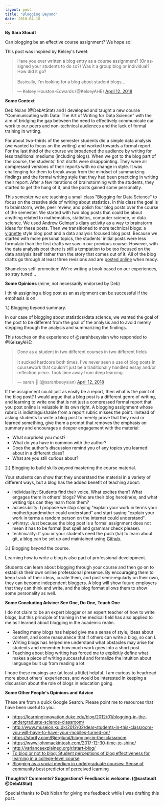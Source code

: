 ```yaml
---
layout: post
title: "Blogging Beyond"
date: 2018-04-18
---
```


**By Sara Stoudt**

Can blogging be an effective course assignment? We hope so!

This post was inspired by Kelsey's tweet:

<blockquote class="twitter-tweet" data-lang="en"><p lang="en" dir="ltr">Have you ever written a blog entry as a course assignment? (Or assigned your students to do so?) Was it a group blog or individual? How did it go?<br><br>Basically, I&#39;m looking for a blog about student blogs...</p>&mdash; Kelsey Houston-Edwards (@KelseyAHE) <a href="https://twitter.com/KelseyAHE/status/984435956634849280?ref_src=twsrc%5Etfw">April 12, 2018</a></blockquote>
<script async src="https://platform.twitter.com/widgets.js" charset="utf-8"></script>

**Some Context**

Deb Nolan (@DebAtStat) and I developed and taught a new course "Communicating with Data: The Art of Writing for Data Science" with the aim of bridging the gap between the need to effectively communicate our work to our peers and non-technical audiences and the lack of formal training in writing. 

For about two-thirds of the semester students did a simple data analysis (we wanted to focus on the writing) and worked towards a formal report. For the last third of the course we broadened the audience by writing for less traditional mediums (including blogs). When we got to the blog part of the course, the students' first drafts were disappointing. They were all compressed versions of their reports with no change in style. It was challenging for them to break away from the mindset of summarizing findings and the formal writing style that they had been practicing in writing their report. After a few iterations of brainstorming with the students, they started to get the hang of it, and the posts gained some personality.  


This semester we are teaching a small class "Blogging for Data Science" to focus on the creative side of writing about statistics. In this class the goal is to brainstorm, write, peer review, and polish four blog posts over the course of the semester. We started with two blog posts that could be about anything related to mathematics, statistics, computer science, or data science. We used [Andrew Gelman's diary activity](http://andrewgelman.com/2015/01/07/2015-statistics-diary/) as a way to brainstorm ideas for these posts. Then we transitioned to more technical blogs: a [vignette](http://r-pkgs.had.co.nz/vignettes.html) style blog post and a data analysis focused blog post. Because we started with more personal topics, the students' initial posts were less formulaic than the first drafts we saw in our previous course. However, with the data analysis post there is still a temptation to be too focused on the data analysis itself rather than the story that comes out of it. All of the blog drafts go through at least three revisions and are [posted online](https://stat198-spring18.github.io/blog/) when ready.


Shameless self-promotion: We're writing a book based on our experiences, so stay tuned...

**Some Opinions** (mine, not necessarily endorsed by Deb)

I think assigning a blog post as an assignment can be successful if the emphasis is on:

1.) Blogging *beyond* summary.

In our case of blogging about statistics/data science, we wanted the goal of the post to be different from the goal of the analysis and to avoid merely stepping through the analysis and summarizing the findings.

This touches on the experience of @sarahbeeysian who responded to @KelseyAHE:

<blockquote class="twitter-tweet" data-lang="en"><p lang="en" dir="ltr">Done as a student in two different courses in two different fields<br><br>It sucked hardcore both times. I&#39;ve never seen a use of blog posts in coursework that couldn&#39;t just be a traditionally handled essay and/or reflection piece. Took time away from deep learning.</p>&mdash; sarah 🐝 (@sarahbeeysian) <a href="https://twitter.com/sarahbeeysian/status/984441660498038784?ref_src=twsrc%5Etfw">April 12, 2018</a></blockquote>
<script async src="https://platform.twitter.com/widgets.js" charset="utf-8"></script>

If the assignment could just as easily be a report, then what is the point of the blog post? I would argue that a blog post is a different genre of writing, and learning to write one that is not just a compressed formal report that you post online is valuable in its own right. A blogging assignment whose rubric is indistinguishable from a report rubric misses the point. Instead of asking students to write a blog post to merely prove that they read or learned something, give them a prompt that removes the emphasis on summary and encourages a deeper engagement with the material: 

- What surprised you most?
- What do you have in common with the author?
- Does the author's discussion remind you of any topics you learned about in a different class?
- What are you still curious about?

2.) Blogging to build skills *beyond* mastering the course material.

Your students can show that they understand the material in a variety of different ways, but a blog has the added benefit of teaching about:

- individuality: Students find their voice. What excites them? What engages them in others' blogs? Who are their blog hero(ine)s, and what writing tips can they learn from them?
 - accessibility: I propose we stop saying "explain your work in terms your mother/grandmother could understand" and start saying "explain your work in terms a random person on the internet could understand". 
- whimsy: Just because the blog post is a formal assignment does not mean it has to be formal (but spell and grammar check please). 
- technicality: If you or your students need the push (ha) to learn about git, a blog can be set up and maintained using [Github](https://pages.github.com/). 

3.) Blogging *beyond* the course.

Learning how to write a blog is also part of professional development.

Students can learn about blogging through your course and then go on to establish their own online professional presence. By encouraging them to keep track of their ideas, curate them, and post semi-regularly on their own, they can become independent bloggers. A blog will show future employers that they can think and write, and the blog format allows them to show some personality as well.


**Some Concluding Advice: See One, Do One, Teach One**

I do not claim to be an expert blogger or an expert teacher of how to write blogs, but this principle of training in the medical field has also applied to me as I learned about blogging in the academic realm. 

- Reading many blogs has helped give me a sense of style, ideas about content, and some reassurance that if others can write a blog, so can I. 
- Writing blogs has helped me understand what obstacles may arise for students and remember how much work goes into a short post.
- Teaching about blog writing has forced me to explicitly define what makes a piece of writing successful and formalize the intuition about language built up from reading a lot. 

I hope these musings are (at least a little) helpful. I am curious to hear/read more about others' experiences, and would be interested in keeping a discussion about the role of blogs in education going.

**Some Other People's Opinions and Advice**

These are from a quick Google Search. Please point me to resources that have been useful to you.

- https://learninginnovation.duke.edu/blog/2012/01/blogging-in-the-undergraduate-science-classroom/
- http://www.museion.ku.dk/2012/02/dear-students-in-this-classroom-you-will-have-to-have-your-mobiles-turned-on/
- https://storify.com/Bjerglund/blogging-in-the-classroom
- https://www.johnmackintosh.com/2017-12-30-time-to-shine/
- http://varianceexplained.org/r/start-blog/
- [To blog or not to blog: Student perceptions of blog effectiveness for learning in a college-level course](https://www.sciencedirect.com/science/article/pii/S1096751610000321)
- [Blogging as a social medium in undergraduate courses: Sense of community best predictor of perceived learning](https://www.sciencedirect.com/science/article/pii/S109675161100008X)


**Thoughts? Comments? Suggestions? Feedback is welcome. (@sastoudt @DebAtStat)**

Special thanks to Deb Nolan for giving me feedback while I was drafting this post.